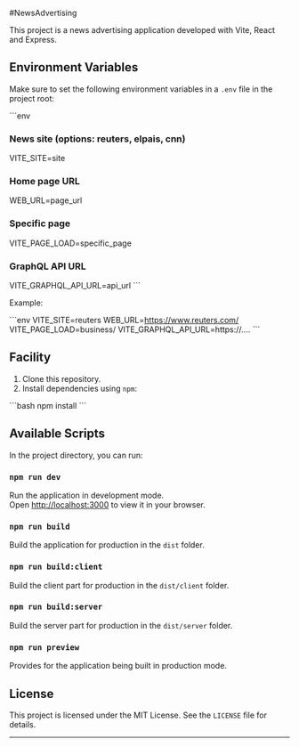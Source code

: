 #NewsAdvertising

This project is a news advertising application developed with Vite, React and Express.

## Environment Variables

Make sure to set the following environment variables in a `.env` file in the project root:

\```env
### News site (options: reuters, elpais, cnn)
VITE_SITE=site

### Home page URL
WEB_URL=page_url

### Specific page
VITE_PAGE_LOAD=specific_page

### GraphQL API URL
VITE_GRAPHQL_API_URL=api_url
\```

Example:

\```env
VITE_SITE=reuters
WEB_URL=https://www.reuters.com/
VITE_PAGE_LOAD=business/
VITE_GRAPHQL_API_URL=https://....
\```

## Facility

1. Clone this repository.
2. Install dependencies using `npm`:

\```bash
npm install
\```

## Available Scripts

In the project directory, you can run:

### `npm run dev`

Run the application in development mode.\
Open [http://localhost:3000](http://localhost:3000) to view it in your browser.

### `npm run build`

Build the application for production in the `dist` folder.

### `npm run build:client`

Build the client part for production in the `dist/client` folder.

### `npm run build:server`

Build the server part for production in the `dist/server` folder.

### `npm run preview`

Provides for the application being built in production mode.



## License

This project is licensed under the MIT License. See the `LICENSE` file for details.

---
